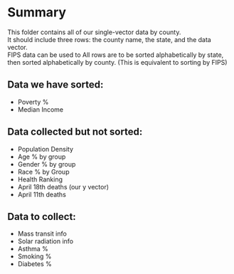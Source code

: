 # Summary
This folder contains all of our single-vector data by county.  
It should include three rows: the county name, the state, and the data vector.   
FIPS data can be used to
All rows are to be sorted alphabetically by state, then sorted alphabetically by county.
(This is equivalent to sorting by FIPS)

## Data we have sorted:
* Poverty % 
* Median Income

## Data collected but not sorted:
* Population Density
* Age % by group
* Gender % by group
* Race % by Group
* Health Ranking
* April 18th deaths (our y vector)
* April 11th deaths

## Data to collect:
* Mass transit info 
* Solar radiation info
* Asthma %
* Smoking %
* Diabetes %


